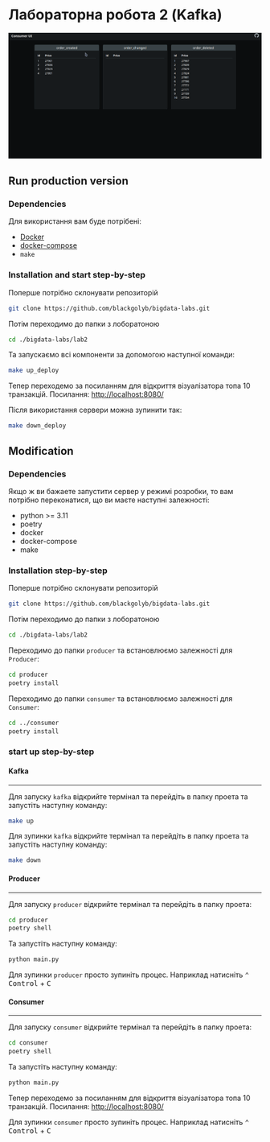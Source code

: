 # Лабораторна робота 2 (Kafka)

![preview](./public/preview.gif)

## Run production version

### Dependencies

Для використання вам буде потрібені:

-   [Docker](https://www.docker.com/)
-   [docker-compose](https://docs.docker.com/compose/)
-   `make`

### Installation and start step-by-step

Поперше потрібно склонувати репозиторій

```bash
git clone https://github.com/blackgolyb/bigdata-labs.git
```

Потім переходимо до папки з лоборатоною

```bash
cd ./bigdata-labs/lab2
```

Та запускаємо всі компоненти за допомогою наступної команди:

```bash
make up_deploy
```

Тепер переходемо за посиланням для відкриття візуалізатора топа 10 транзакцій.
Посилання: [http://localhost:8080/](http://localhost:8080/)

Після використання сервери можна зупинити так:

```bash
make down_deploy
```

## Modification

### Dependencies

Якщо ж ви бажаете запустити сервер у режимі розробки, то вам потрібно переконатися, що ви маєте наступні залежності:

-   python >= 3.11
-   poetry
-   docker
-   docker-compose
-   make

### Installation step-by-step

Поперше потрібно склонувати репозиторій

```bash
git clone https://github.com/blackgolyb/bigdata-labs.git
```

Потім переходимо до папки з лоборатоною

```bash
cd ./bigdata-labs/lab2
```

Переходимо до папки `producer` та встановлюємо залежності для `Producer`:

```bash
cd producer
poetry install
```

Переходимо до папки `consumer` та встановлюємо залежності для `Consumer`:

```bash
cd ../consumer
poetry install
```

### start up step-by-step

#### Kafka

---

Для запуску `kafka` відкрийте термінал та перейдіть в папку проета та запустіть наступну команду:

```bash
make up
```

Для зупинки `kafka` відкрийте термінал та перейдіть в папку проета та запустіть наступну команду:

```bash
make down
```

#### Producer

---

Для запуску `producer` відкрийте термінал та перейдіть в папку проета:

```bash
cd producer
poetry shell
```

Та запустіть наступну команду:

```bash
python main.py
```

Для зупинки `producer` просто зупиніть процес. Наприклад натисніть <kbd>⌃ Control</kbd> + <kbd>C</kbd>

#### Consumer

---

Для запуску `consumer` відкрийте термінал та перейдіть в папку проета:

```bash
cd consumer
poetry shell
```

Та запустіть наступну команду:

```bash
python main.py
```

Тепер переходемо за посиланням для відкриття візуалізатора топа 10 транзакцій.
Посилання: [http://localhost:8080/](http://localhost:8080/)

Для зупинки `consumer` просто зупиніть процес. Наприклад натисніть <kbd>⌃ Control</kbd> + <kbd>C</kbd>
